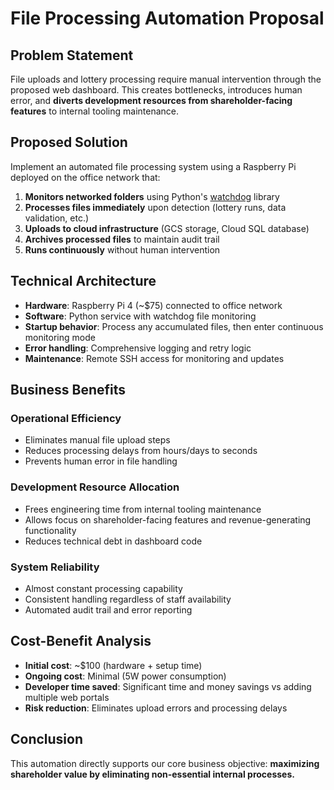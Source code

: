 # File Processing Automation Proposal

## Problem Statement

File uploads and lottery processing require manual intervention through the proposed web dashboard. This creates bottlenecks, introduces human error, and **diverts development resources from shareholder-facing features** to internal tooling maintenance.

## Proposed Solution

Implement an automated file processing system using a Raspberry Pi deployed on the office network that:

1. **Monitors networked folders** using Python's [watchdog](https://pypi.org/project/watchdog/) library
2. **Processes files immediately** upon detection (lottery runs, data validation, etc.)
3. **Uploads to cloud infrastructure** (GCS storage, Cloud SQL database)
4. **Archives processed files** to maintain audit trail
5. **Runs continuously** without human intervention

## Technical Architecture

- **Hardware**: Raspberry Pi 4 (~$75) connected to office network
- **Software**: Python service with watchdog file monitoring
- **Startup behavior**: Process any accumulated files, then enter continuous monitoring mode
- **Error handling**: Comprehensive logging and retry logic
- **Maintenance**: Remote SSH access for monitoring and updates

## Business Benefits

### Operational Efficiency

- Eliminates manual file upload steps
- Reduces processing delays from hours/days to seconds
- Prevents human error in file handling

### Development Resource Allocation

- Frees engineering time from internal tooling maintenance
- Allows focus on shareholder-facing features and revenue-generating functionality
- Reduces technical debt in dashboard code

### System Reliability

- Almost constant processing capability
- Consistent handling regardless of staff availability
- Automated audit trail and error reporting

## Cost-Benefit Analysis

- **Initial cost**: ~$100 (hardware + setup time)
- **Ongoing cost**: Minimal (5W power consumption)
- **Developer time saved**: Significant time and money savings vs adding multiple web portals
- **Risk reduction**: Eliminates upload errors and processing delays

## Conclusion

This automation directly supports our core business objective: **maximizing shareholder value by eliminating non-essential internal processes.**
